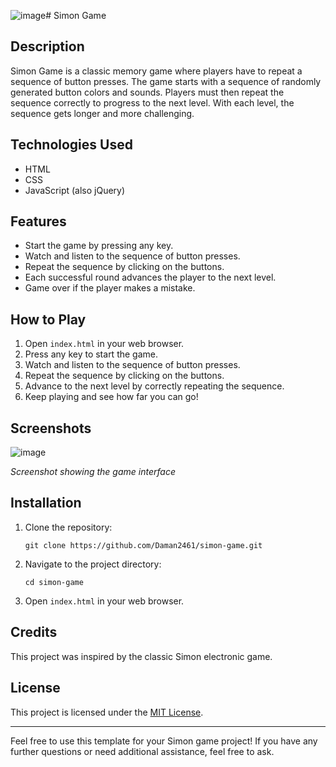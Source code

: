 ![image](https://github.com/Daman2461/Simon-Game/assets/142651012/0afcf258-10b0-4b57-80f1-341eba857a3e)# Simon Game

## Description
Simon Game is a classic memory game where players have to repeat a sequence of button presses. The game starts with a sequence of randomly generated button colors and sounds. Players must then repeat the sequence correctly to progress to the next level. With each level, the sequence gets longer and more challenging.

## Technologies Used
- HTML
- CSS
- JavaScript (also jQuery)

## Features
- Start the game by pressing any key.
- Watch and listen to the sequence of button presses.
- Repeat the sequence by clicking on the buttons.
- Each successful round advances the player to the next level.
- Game over if the player makes a mistake.

## How to Play
1. Open `index.html` in your web browser.
2. Press any key to start the game.
3. Watch and listen to the sequence of button presses.
4. Repeat the sequence by clicking on the buttons.
5. Advance to the next level by correctly repeating the sequence.
6. Keep playing and see how far you can go!

## Screenshots
![image](https://github.com/Daman2461/Simon-Game/assets/142651012/003eec53-6cda-470c-a1a3-eb6e65ca65bf)


*Screenshot showing the game interface*

## Installation
1. Clone the repository:
    ```
    git clone https://github.com/Daman2461/simon-game.git
    ```
2. Navigate to the project directory:
    ```
    cd simon-game
    ```
3. Open `index.html` in your web browser.

## Credits
This project was inspired by the classic Simon electronic game.

## License
This project is licensed under the [MIT License](LICENSE).

---

Feel free to use this template for your Simon game project! If you have any further questions or need additional assistance, feel free to ask.
